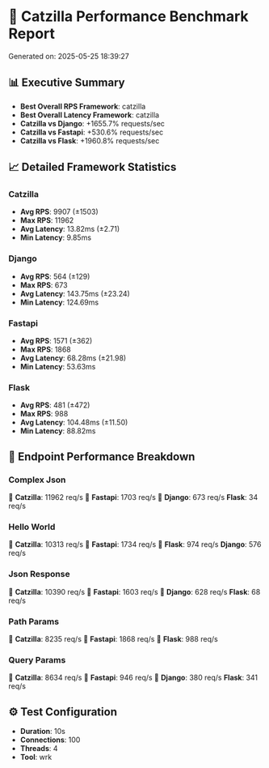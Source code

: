 # 🚀 Catzilla Performance Benchmark Report

Generated on: 2025-05-25 18:39:27

## 📊 Executive Summary

- **Best Overall RPS Framework**: catzilla
- **Best Overall Latency Framework**: catzilla
- **Catzilla vs Django**: +1655.7% requests/sec
- **Catzilla vs Fastapi**: +530.6% requests/sec
- **Catzilla vs Flask**: +1960.8% requests/sec

## 📈 Detailed Framework Statistics

### Catzilla
- **Avg RPS**: 9907 (±1503)
- **Max RPS**: 11962
- **Avg Latency**: 13.82ms (±2.71)
- **Min Latency**: 9.85ms

### Django
- **Avg RPS**: 564 (±129)
- **Max RPS**: 673
- **Avg Latency**: 143.75ms (±23.24)
- **Min Latency**: 124.69ms

### Fastapi
- **Avg RPS**: 1571 (±362)
- **Max RPS**: 1868
- **Avg Latency**: 68.28ms (±21.98)
- **Min Latency**: 53.63ms

### Flask
- **Avg RPS**: 481 (±472)
- **Max RPS**: 988
- **Avg Latency**: 104.48ms (±11.50)
- **Min Latency**: 88.82ms

## 🎯 Endpoint Performance Breakdown

### Complex Json
🥇 **Catzilla**: 11962 req/s
🥈 **Fastapi**: 1703 req/s
🥉 **Django**: 673 req/s
   **Flask**: 34 req/s

### Hello World
🥇 **Catzilla**: 10313 req/s
🥈 **Fastapi**: 1734 req/s
🥉 **Flask**: 974 req/s
   **Django**: 576 req/s

### Json Response
🥇 **Catzilla**: 10390 req/s
🥈 **Fastapi**: 1603 req/s
🥉 **Django**: 628 req/s
   **Flask**: 68 req/s

### Path Params
🥇 **Catzilla**: 8235 req/s
🥈 **Fastapi**: 1868 req/s
🥉 **Flask**: 988 req/s

### Query Params
🥇 **Catzilla**: 8634 req/s
🥈 **Fastapi**: 946 req/s
🥉 **Django**: 380 req/s
   **Flask**: 341 req/s

## ⚙️ Test Configuration

- **Duration**: 10s
- **Connections**: 100
- **Threads**: 4
- **Tool**: wrk

